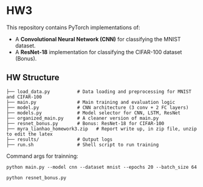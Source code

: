 # HW3


This repository contains PyTorch implementations of:
- A **Convolutional Neural Network (CNN)** for classifying the MNIST dataset.
- A **ResNet-18** implementation for classifying the CIFAR-100 dataset (Bonus).

## HW Structure 

```
├── load_data.py          # Data loading and preprocessing for MNIST and CIFAR-100
├── main.py               # Main training and evaluation logic
├── model.py              # CNN architecture (3 conv + 2 FC layers)
├── models.py             # Model selector for CNN, LSTM, ResNet
├── organized_main.py     # A cleaner version of main.py 
├── resnet_bonus.py       # Bonus: ResNet-18 for CIFAR-100
├── myra_lianhao_homework3.zip   # Report write up, in zip file, unzip to edit the latex 
├── results/              # Output logs
├── run.sh                # Shell script to run training

```

Command args for trainning:

```
python main.py --model cnn --dataset mnist --epochs 20 --batch_size 64
```

```
python resnet_bonus.py 
```
